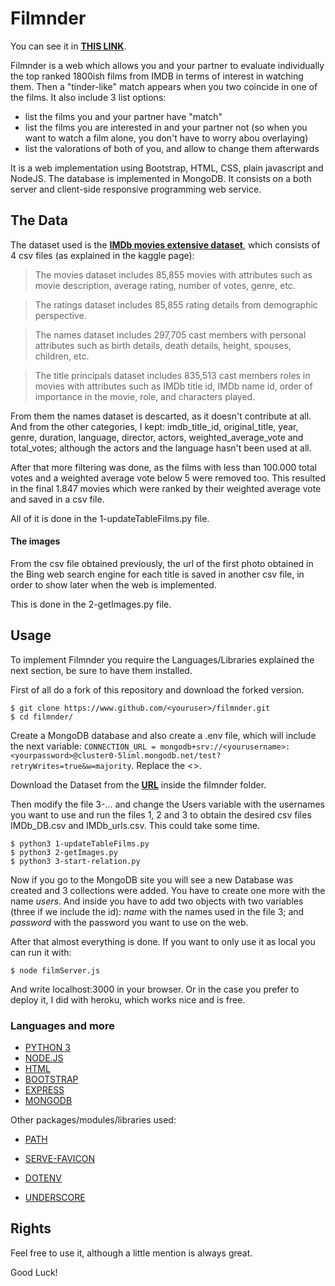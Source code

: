 # Filmnder
You can see it in [**THIS LINK**](https://filmnder.herokuapp.com/).

Filmnder is a web which allows you and your partner to evaluate individually the top ranked 1800ish films from IMDB in terms of interest in watching them. Then a "tinder-like" match appears when you two coincide in one of the films. It also include 3 list options:
- list the films you and your partner have "match"
- list the films you are interested in and your partner not (so when you want to watch a film alone, you don't have to worry abou overlaying)
- list the valorations of both of you, and allow to change them afterwards

It is a web implementation using Bootstrap, HTML, CSS, plain javascript and NodeJS. The database is implemented in MongoDB. It consists on a both server and client-side responsive programming web service.

## The Data
The dataset used is the [**IMDb movies extensive dataset**](https://www.kaggle.com/stefanoleone992/imdb-extensive-dataset?select=IMDb+movies.csv), which consists of 4 csv files (as explained in the kaggle page):
> The movies dataset includes 85,855 movies with attributes such as movie description, average rating, number of votes, genre, etc.

> The ratings dataset includes 85,855 rating details from demographic perspective.

> The names dataset includes 297,705 cast members with personal attributes such as birth details, death details, height, spouses, children, etc.

> The title principals dataset includes 835,513 cast members roles in movies with attributes such as IMDb title id, IMDb name id, order of importance in the movie, role, and characters played.

From them the names dataset is descarted, as it doesn't contribute at all. And from the other categories, I kept: imdb_title_id, original_title, year, genre, duration, language, director, actors, weighted_average_vote and total_votes; although the actors and the language hasn't been used at all.

After that more filtering was done, as the films with less than 100.000 total votes and a weighted average vote below 5 were removed too. This resulted in the final 1.847 movies which were ranked by their weighted average vote and saved in a csv file.

All of it is done in the 1-updateTableFilms.py file.

#### The images

From the csv file obtained previously, the url of the first photo obtained in the Bing web search engine for each title is saved in another csv file, in order to show later when the web is implemented.

This is done in the 2-getImages.py file.


## Usage
To implement Filmnder you require the Languages/Libraries explained the next section, be sure to have them installed.

First of all do a fork of this repository and download the forked version.
```
$ git clone https://www.github.com/<youruser>/filmnder.git
$ cd filmnder/
```
Create a MongoDB database and also create a .env file, which will include the next variable:
`CONNECTION_URL = mongodb+srv://<yourusername>:<yourpassword>@cluster0-5liml.mongodb.net/test?retryWrites=true&w=majority`. Replace the <>.

Download the Dataset from the [**URL**](https://www.kaggle.com/stefanoleone992/imdb-extensive-dataset?select=IMDb+movies.csv) inside the filmnder folder.

Then modify the file 3-... and change the Users variable with the usernames you want to use and run the files 1, 2 and 3 to obtain the desired csv files IMDb_DB.csv and IMDb_urls.csv. This could take some time.
```
$ python3 1-updateTableFilms.py
$ python3 2-getImages.py
$ python3 3-start-relation.py
```

Now if you go to the MongoDB site you will see a new Database was created and 3 collections were added. You have to create one more with the name *users*. And inside you have to add two objects with two variables (three if we include the id): *name* with the names used in the file 3; and *password* with the password you want to use on the web.

After that almost everything is done. If you want to only use it as local you can run it with:
```
$ node filmServer.js
```
And write localhost:3000 in your browser. Or in the case you prefer to deploy it, I did with heroku, which works nice and is free.

### Languages and more
- [PYTHON 3]
- [NODE.JS]
- [HTML]
- [BOOTSTRAP]
- [EXPRESS]
- [MONGODB]

Other packages/modules/libraries used:
- [PATH]
- [SERVE-FAVICON]
- [DOTENV]
- [UNDERSCORE]


   [PYTHON 3]: <https://www.python.org>
   [NODE.JS]: <https://nodejs.org>
   [HTML]: <https://www.w3schools.com/html/>
   [CSS]: <https://www.w3schools.com/css/>
   [EXPRESS]: <http://expressjs.com>
   [MONGODB]: <https://www.mongodb.com>
   [PATH]: <https://nodejs.org/api/path.html>
   [SERVE-FAVICON]: <https://www.npmjs.com/package/serve-favicon>
   [DOTENV]: <https://www.npmjs.com/package/dotenv>
   [UNDERSCORE]: <https://underscorejs.org/>
   [BOOTSTRAP]: <https://getbootstrap.com/>

## Rights
Feel free to use it, although a little mention is always great.

Good Luck!
